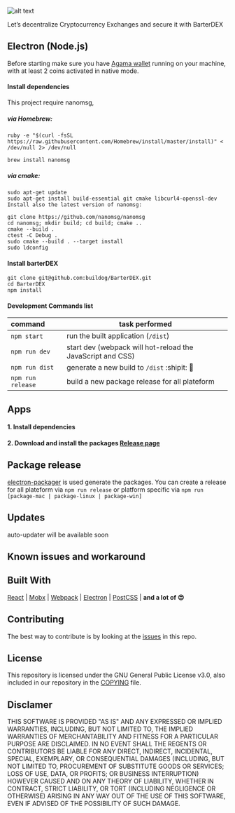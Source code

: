 ![alt text](https://github.com/buildog/BarterDEX/raw/master/resources/github/logoWithPunchline.png)

Let’s decentralize Cryptocurrency Exchanges and secure it with BarterDEX

## Electron (Node.js)

Before starting make sure you have [Agama wallet](https://github.com/SuperNETorg/Agama) running on your machine, with at least 2 coins activated in native mode.

#### Install dependencies

This project require nanomsg,

##### via Homebrew:


```shell
ruby -e "$(curl -fsSL https://raw.githubusercontent.com/Homebrew/install/master/install)" < /dev/null 2> /dev/null
```

```shell
brew install nanomsg
```

##### via cmake:

```shell
sudo apt-get update
sudo apt-get install build-essential git cmake libcurl4-openssl-dev
Install also the latest version of nanomsg:

git clone https://github.com/nanomsg/nanomsg
cd nanomsg; mkdir build; cd build; cmake ..
cmake --build .
ctest -C Debug .
sudo cmake --build . --target install
sudo ldconfig
```


#### Install barterDEX

```shell
git clone git@github.com:buildog/BarterDEX.git
cd BarterDEX
npm install
```

#### Development Commands list

| command  | task performed  |
|:-----------| -----------|
| `npm start`   | run the built application (`/dist`) |
| `npm run dev` | start dev (webpack will hot-reload the JavaScript and CSS) |
| `npm run dist` | generate a new build to `/dist` :shipit: 🎉 |
| `npm run release` | build a new package release for all plateform |


## Apps

#### 1. Install dependencies
#### 2. Download and install the packages [Release page](https://github.com/buildog/BarterDEX/releases)

## Package release

[electron-packager](https://github.com/electron-userland/electron-packager) is used generate the packages. You can create a release for all plateform via `npm run release` or platform specific via `npm run [package-mac | package-linux | package-win]`

## Updates

auto-updater will be available soon

## Known issues and workaround

## Built With
[React](https://facebook.github.io/react/) |
[Mobx](https://github.com/mobxjs/mobx) |
[Webpack](https://webpack.github.io/)  |
[Electron](https://github.com/electron/electron)  |
[PostCSS](https://github.com/postcss/postcss)  | **and a lot of 😍**


## Contributing
The best way to contribute is by looking at the [issues](https://github.com/buildog/BarterDEX/issues) in this repo.  

## License
This repository is licensed under the GNU General Public License v3.0, also included in our repository in the [COPYING](https://github.com/buildog/BarterDEX/blob/master/COPYING) file.

## Disclamer

THIS SOFTWARE IS PROVIDED "AS IS" AND ANY EXPRESSED OR IMPLIED WARRANTIES, INCLUDING, BUT NOT LIMITED TO, THE IMPLIED WARRANTIES OF MERCHANTABILITY AND FITNESS FOR A PARTICULAR PURPOSE ARE DISCLAIMED. IN NO EVENT SHALL THE REGENTS OR CONTRIBUTORS BE LIABLE FOR ANY DIRECT, INDIRECT, INCIDENTAL, SPECIAL, EXEMPLARY, OR CONSEQUENTIAL DAMAGES (INCLUDING, BUT NOT LIMITED TO, PROCUREMENT OF SUBSTITUTE GOODS OR SERVICES; LOSS OF USE, DATA, OR PROFITS; OR BUSINESS INTERRUPTION) HOWEVER CAUSED AND ON ANY THEORY OF LIABILITY, WHETHER IN CONTRACT, STRICT LIABILITY, OR TORT (INCLUDING NEGLIGENCE OR OTHERWISE) ARISING IN ANY WAY OUT OF THE USE OF THIS SOFTWARE, EVEN IF ADVISED OF THE POSSIBILITY OF SUCH DAMAGE.

